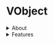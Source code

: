 # VObject

<details>

<summary>About</summary>

### What Is VObject?

`VObject` is a C# class library that utilizes the .NET 6.0 framework. It acts as an enhanced `object` where it provides additional `Type` information and operations.
This class was designed to be inherited from and provides additional extension methods for the `object` class.

### How To Use?

Implementing `VObject` is easy and can be done in different ways.
Below are the different ways you can create a new instance of a `VObject`.
```cs
VObject obj = "Hello World";
VObject obj = 10;
var obj = new VObject(new int[] { 0, 1, 2, 3, 4, 5 });
```

</details>

<details>

 <summary>Features</summary>

 ### Object Extension Methods

|Method Name|Details|Example|
|---|---|---|
|IsNull|Determines whether the object is `null` and returns a boolean value where `true` represents that the value is `null`, and `false` if the value is not `null`.|`obj.IsNull();`|
|NotNull|Determines whether the object is not `null` and returns boolean value where `true` represents that the value is not `null`, and `false` if the value is `null`|`obj.NotNull();`|
|IsComObject|Determines whether the object is a `COMObject` and returns a boolean value where `true` represents that the object is a `COMObject`, and `false` if the object is not a `COMObject`.|`obj.IsComObject();`|

</details>
